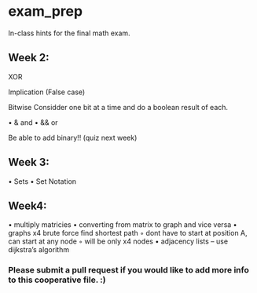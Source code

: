 # exam_prep
In-class hints for the final math exam.

## Week 2:

XOR

Implication (False case)

Bitwise 
Considder one bit at a time and do a boolean result of each.

• & and
• && or

Be able to add binary!! (quiz next week)

## Week 3:
• Sets
• Set Notation

## Week4:
• multiply matricies
• converting from matrix to graph and vice versa
• graphs x4 brute force find shortest path
◦ dont have to start at position A, can start at any node
◦ will be only x4 nodes
• adjacency lists – use dijkstra’s algorithm

### Please submit a pull request if you would like to add more info to this cooperative file. :) 
